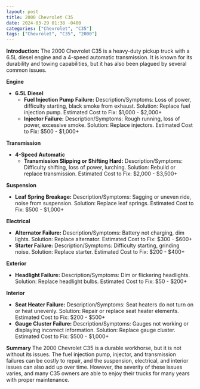 ```yaml
---
layout: post
title: 2000 Chevrolet C35
date: 2024-03-29 01:38 -0400
categories: ["Chevrolet", "C35"]
tags: ["Chevrolet", "C35", "2000"]
---
```

**Introduction:** The 2000 Chevrolet C35 is a heavy-duty pickup truck with a 6.5L diesel engine and a 4-speed automatic transmission. It is known for its durability and towing capabilities, but it has also been plagued by several common issues.

**Engine**

* **6.5L Diesel**
    * **Fuel Injection Pump Failure:** Description/Symptoms: Loss of power, difficulty starting, black smoke from exhaust. Solution: Replace fuel injection pump. Estimated Cost to Fix: $1,000 - $2,000+
    * **Injector Failure:** Description/Symptoms: Rough running, loss of power, excessive smoke. Solution: Replace injectors. Estimated Cost to Fix: $500 - $1,000+

**Transmission**

* **4-Speed Automatic**
    * **Transmission Slipping or Shifting Hard:** Description/Symptoms: Difficulty shifting, loss of power, lurching. Solution: Rebuild or replace transmission. Estimated Cost to Fix: $2,000 - $3,500+

**Suspension**

* **Leaf Spring Breakage:** Description/Symptoms: Sagging or uneven ride, noise from suspension. Solution: Replace leaf springs. Estimated Cost to Fix: $500 - $1,000+

**Electrical**

* **Alternator Failure:** Description/Symptoms: Battery not charging, dim lights. Solution: Replace alternator. Estimated Cost to Fix: $300 - $600+
* **Starter Failure:** Description/Symptoms: Difficulty starting, grinding noise. Solution: Replace starter. Estimated Cost to Fix: $200 - $400+

**Exterior**

* **Headlight Failure:** Description/Symptoms: Dim or flickering headlights. Solution: Replace headlight bulbs. Estimated Cost to Fix: $50 - $200+

**Interior**

* **Seat Heater Failure:** Description/Symptoms: Seat heaters do not turn on or heat unevenly. Solution: Repair or replace seat heater elements. Estimated Cost to Fix: $200 - $500+
* **Gauge Cluster Failure:** Description/Symptoms: Gauges not working or displaying incorrect information. Solution: Replace gauge cluster. Estimated Cost to Fix: $500 - $1,000+

**Summary**
The 2000 Chevrolet C35 is a durable workhorse, but it is not without its issues. The fuel injection pump, injector, and transmission failures can be costly to repair, and the suspension, electrical, and interior issues can also add up over time. However, the severity of these issues varies, and many C35 owners are able to enjoy their trucks for many years with proper maintenance.
